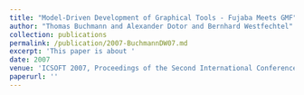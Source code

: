 ```yaml
---
title: "Model-Driven Development of Graphical Tools - Fujaba Meets GMF"
author: "Thomas Buchmann and Alexander Dotor and Bernhard Westfechtel"
collection: publications
permalink: /publication/2007-BuchmannDW07.md
excerpt: 'This paper is about '
date: 2007
venue: 'ICSOFT 2007, Proceedings of the Second International Conference on Software and Data Technologies, Volume SE, Barcelona, Spain, July 22-25, 2007'
paperurl: ''
---
```

